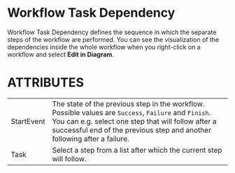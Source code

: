 # Workflow Task Dependency

Workflow Task Dependency defines the sequence in which the separate steps of the workflow are performed. You can see the visualization of the dependencies inside the whole workflow when you right-click on a workflow and select **Edit in Diagram**.

# ATTRIBUTES

|            |                                                                                                                                                                                                                                         |
|------------|-----------------------------------------------------------------------------------------------------------------------------------------------------------------------------------------------------------------------------------------|
| StartEvent | The state of the previous step in the workflow. Possible values are `Success`, `Failure` and `Finish`. You can e.g. select one step that will follow after a successful end of the previous step and another following after a failure. |
| Task       | Select a step from a list after which the current step will follow.                                                                                                                                                                     |
